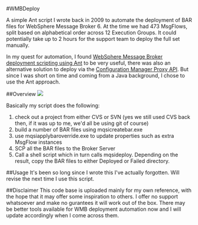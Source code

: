 #WMBDeploy

A simple Ant script I wrote back in 2009 to automate the deployment of BAR files for WebSphere Message Broker 6. At the time we had 473 MsgFlows, split based on alphabetical order across 12 Execution Groups. It could potentially take up to 2 hours for the support team to deploy the full set manually.

In my quest for automation, I found [WebSphere Message Broker deployment scripting using Ant](http://www.ibm.com/developerworks/websphere/library/techarticles/0706_spriet/0706_spriet.html) to be very useful, there was also an alternative solution to deploy via the [Configuration Manager Proxy API](http://www.ibm.com/developerworks/websphere/library/techarticles/0611_lucas/0611_lucas.html). But since I was short on time and coming from a Java background, I chose to use the Ant approach.

##Overview
![](https://raw.github.com/yunspace/WMBDeploy/master/images/WMBDeploy.png)

Basically my script does the following:

1. check out a project from either CVS or SVN (yes we still used CVS back then, if it was up to me, we'd all be using git of course)
2. build a number of BAR files using mqsicreatebar.exe
3. use mqsiapplybaroverride.exe to update properties such as extra MsgFlow instances 
3. SCP all the BAR files to the Broker Server
4. Call a shell script which in turn calls mqsideploy. Depending on the result, copy the BAR files to either Deployed or Failed directory.

##Usage
It's been so long since I wrote this I've actually forgotten. Will revise the next time I use this script.

##Disclaimer
This code base is uploaded mainly for my own reference, with the hope that it may offer some inspiration to others. I offer no support whatsoever and make no gurantees it will work out of the box. There may be better tools available for WMB deployment automation now and I will update accordingly when I come across them.
